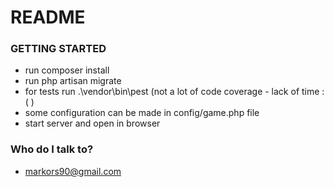 # README #

### GETTING STARTED ###

* run composer install
* run php artisan migrate
* for tests run .\vendor\bin\pest (not a lot of code coverage - lack of time :( )
* some configuration can be made in config/game.php file
* start server and open in browser

### Who do I talk to? ###

* markors90@gmail.com